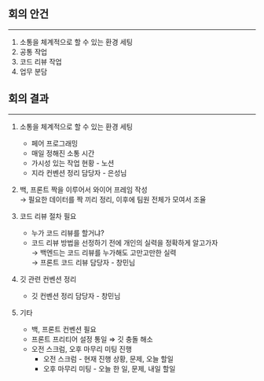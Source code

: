 ## 회의 안건

---

1. 소통을 체계적으로 할 수 있는 환경 세팅
2. 공통 작업
3. 코드 리뷰 작업
4. 업무 분담

## 회의 결과

---

1. 소통을 체계적으로 할 수 있는 환경 세팅
    - 페어 프로그래밍
    - 매일 정해진 소통 시간
    - 가시성 있는 작업 현황 - 노션
    - 지라 컨벤션 정리 담당자 - 은성님
2. 백, 프론트 짝을 이루어서 와이어 프레임 작성  
    → 필요한 데이터를 짝 끼리 정리, 이후에 팀원 전체가 모여서 조율
    
3. 코드 리뷰 절차 필요
    - 누가 코드 리뷰를 할거냐?
    - 코드 리뷰 방법을 선정하기 전에 개인의 실력을 정확하게 알고가자  
        → 백엔드는 코드 리뷰를 누가해도 고만고만한 실력  
        → 프론트 코드 리뷰 담당자 - 창민님
4. 깃 관련 컨벤션 정리
    - 깃 컨벤션 정리 담당자 - 창민님
5. 기타
    - 백, 프론트 컨벤션 필요
    - 프론트 프리티어 설정 통일  ⇒  깃 충돌 해소
    - 오전 스크럼, 오후 마무리 미팅 진행
        - 오전 스크럼 - 현재 진행 상황, 문제, 오늘 할일
        - 오후 마무리 미팅 - 오늘 한 일, 문제, 내일 할일